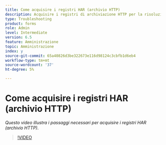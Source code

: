 ```yaml
---
title: Come acquisire i registri HAR (archivio HTTP)
description: Acquisire i registri di archiviazione HTTP per la risoluzione dei problemi relativi alla rete
type: Troubleshooting
product: forms
role: Admin
level: Intermediate
version: 6.5
feature: Amministrazione
topic: Amministrazione
index: y
source-git-commit: 65a40826d3be322673e116d98124c3cbfb1d6eb4
workflow-type: tm+mt
source-wordcount: '37'
ht-degree: 5%

---
```



# Come acquisire i registri HAR (archivio HTTP)

*Questo video illustra i passaggi necessari per acquisire i registri HAR (archivio HTTP).*

>[!VIDEO](https://video.tv.adobe.com/v/335488?quality=9&learn=on)
